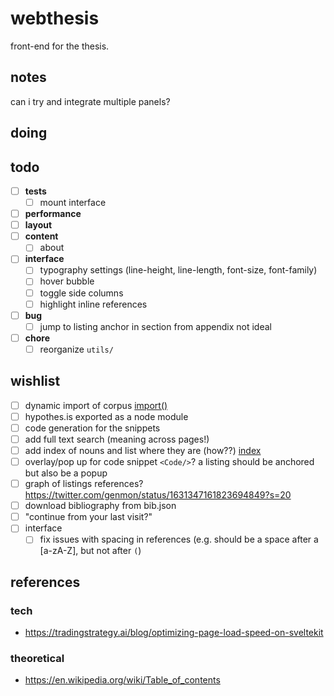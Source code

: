 # webthesis

front-end for the thesis.

## notes

can i try and integrate multiple panels?

## doing

## todo

- [ ] **tests**
  - [ ] mount interface
- [ ] **performance**
- [ ] **layout**
- [ ] **content**
  - [ ] about
- [ ] **interface**
  - [ ] typography settings (line-height, line-length, font-size, font-family)
  - [ ] hover bubble
  - [ ] toggle side columns
  - [ ] highlight inline references
- [ ] **bug**
  - [ ] jump to listing anchor in section from appendix not ideal
- [ ] **chore**
  - [ ] reorganize `utils/`

## wishlist

- [ ] dynamic import of corpus [import()](https://developer.mozilla.org/en-US/docs/Web/JavaScript/Reference/Operators/import#importing_modules_with_a_non-literal_specifier)
- [ ] hypothes.is exported as a node module
- [ ] code generation for the snippets
- [ ] add full text search (meaning across pages!)
- [ ] add index of nouns and list where they are (how??) [index](https://en.wikipedia.org/wiki/Index_(publishing))
- [ ] overlay/pop up for code snippet `<Code/>`? a listing should be anchored but also be a popup
- [ ] graph of listings references? <https://twitter.com/genmon/status/1631347161823694849?s=20>
- [ ] download bibliography from bib.json
- [ ] "continue from your last visit?"
- [ ] interface
  - [ ] fix issues with spacing in references (e.g. should be a space after a [a-zA-Z], but not after `(`)

## references

### tech

- <https://tradingstrategy.ai/blog/optimizing-page-load-speed-on-sveltekit>

### theoretical

- <https://en.wikipedia.org/wiki/Table_of_contents>
